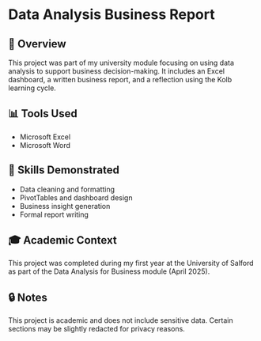 # Data Analysis Business Report

## 📝 Overview
This project was part of my university module focusing on using data analysis to support business decision-making. It includes an Excel dashboard, a written business report, and a reflection using the Kolb learning cycle.

## 📊 Tools Used
- Microsoft Excel
- Microsoft Word

## 🧠 Skills Demonstrated
- Data cleaning and formatting
- PivotTables and dashboard design
- Business insight generation
- Formal report writing

## 🎓 Academic Context
This project was completed during my first year at the University of Salford as part of the Data Analysis for Business module (April 2025).

## 🔒 Notes
This project is academic and does not include sensitive data. Certain sections may be slightly redacted for privacy reasons.

